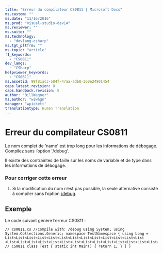 ```yaml
---
title: "Erreur du compilateur CS0811 | Microsoft Docs"
ms.custom: ""
ms.date: "11/16/2016"
ms.prod: "visual-studio-dev14"
ms.reviewer: ""
ms.suite: ""
ms.technology: 
  - "devlang-csharp"
ms.tgt_pltfrm: ""
ms.topic: "article"
f1_keywords: 
  - "CS0811"
dev_langs: 
  - "CSharp"
helpviewer_keywords: 
  - "CS0811"
ms.assetid: 99f81ad3-684f-47aa-adb8-360e24901454
caps.latest.revision: 8
caps.handback.revision: 8
author: "BillWagner"
ms.author: "wiwagn"
manager: "wpickett"
translationtype: Human Translation
---
```

# Erreur du compilateur CS0811
Le nom complet de 'name' est trop long pour les informations de débogage. Compilez sans l’option '\/debug'.  
  
 Il existe des contraintes de taille sur les noms de variable et de type dans les informations de débogage.  
  
### Pour corriger cette erreur  
  
1.  Si la modification du nom n’est pas possible, la seule alternative consiste à compiler sans l’option [\/debug](../../csharp/language-reference/compiler-options/debug-compiler-option.md).  
  
## Exemple  
 Le code suivant génère l’erreur CS0811 :  
  
```  
// cs0811.cs //Compile with: /debug using System; using System.Collections.Generic; namespace TestNamespace { using Long = List<List<List<List<List<List<List<List<List<List<List<List<List <List<List<List<List<List<List<List<List<List<List<List<List<List<List<List<int>>>>>>>>>>>>>>>>>>>>>>>>>>>>; // CS0811 class Test { static int Main() { return 1; } } }  
```